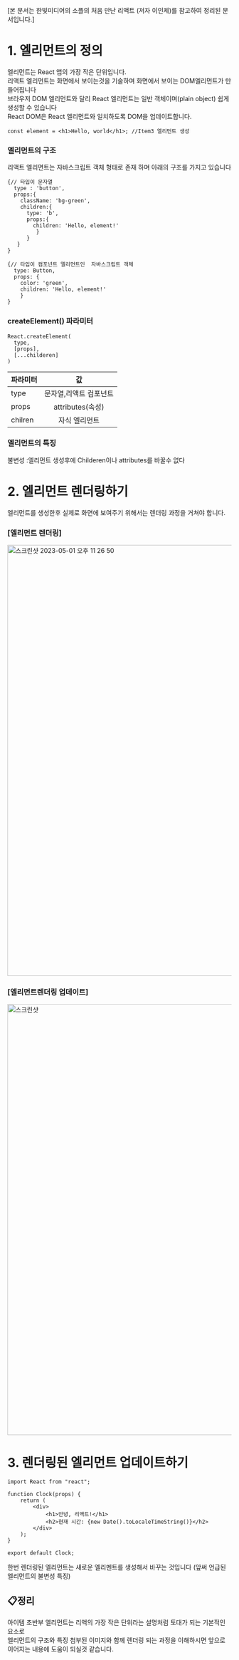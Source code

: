 [본 문서는 한빛미디어의 소플의 처음 만난 리액트 (저자 이인제)를 참고하여 정리된 문서입니다.]

# 1. 엘리먼트의 정의
엘리먼트는 React 앱의 가장 작은 단위입니다.<br>
리액트 엘리먼트는 화면에서 보이는것을 기술하며 화면에서 보이는 DOM엘리먼트가 만들어집니다<br>
브라우저 DOM 엘리먼트와 달리 React 엘리먼트는 일반 객체이며(plain object) 쉽게 생성할 수 있습니다<br>
React DOM은 React 엘리먼트와 일치하도록 DOM을 업데이트합니다.
```
const element = <h1>Hello, world</h1>; //Item3 엘리먼트 생성
```
### 엘리먼트의 구조
리액트 엘리면트는 자바스크립트 객체 형태로 존재 하며 아래의 구조를 가지고 있습니다
```
{// 타입이 문자열 
  type : 'button',
  props:{
    className: 'bg-green',
    children:{
      type: 'b',
      props:{
        children: 'Hello, element!'
         }
      }   
   }
}  
```

```
{// 타입이 컴포넌트 엘리먼트인  자바스크립트 객체
  type: Button,
  props: {
    color: 'green',
    children: 'Hello, element!'
    }
}    
```

### createElement() 파라미터 

```
React.createElement(
  type,
  [props],
  [...childeren]
)  
```
|파라미터|값|
|------|:---:|
|type | 문자열,리액트 컴포넌트|
|props|attributes(속성)|
|chilren|자식 엘리먼트|

### 엘리먼트의 특징
불변성
:엘리먼트 생성후에 Childeren이나 attributes를 바꿀수 없다

# 2. 엘리먼트 렌더링하기
엘리먼트를 생성한후 실제로 화면에 보여주기 위해서는 렌더링 과정을 거쳐야 합니다.

### [엘리먼트 렌더링] 

<img width="968" alt="스크린샷 2023-05-01 오후 11 26 50" src="https://user-images.githubusercontent.com/119731100/235675116-d6f7076b-ea92-45d8-b7d8-d123a26ccc12.png">

### [엘리먼트렌더링 업데이트]
<img width="968" alt="스크린샷" src="https://user-images.githubusercontent.com/119731100/235676309-815971b1-6066-44fd-b485-4fb3f29d9c4a.jpg">



# 3. 렌더링된 엘리먼트 업데이트하기

```
import React from "react";

function Clock(props) {
    return (
        <div>
            <h1>안녕, 리액트!</h1>
            <h2>현재 시간: {new Date().toLocaleTimeString()}</h2>
        </div>
    );
}

export default Clock;
```
한번 렌더링된 엘리먼트는 새로운 엘리멘트를 생성해서 바꾸는 것입니다 (앞써 언급된 엘리먼트의 불변성 특징)

## 📋정리
아이템 초반부 엘리먼트는 리액의 가장 작은 단위라는 설명처럼 토대가 되는 기본적인 요소로 <br>
엘리먼트의 구조와 특징  첨부된 이미지와 함께 렌더링 되는 과정을 이해하시면 앞으로 이어지는 내용에 도움이 되실것 같습니다.
